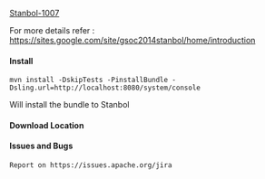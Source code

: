[Stanbol-1007](https://issues.apache.org/jira/browse/STANBOL-1007)

For more details refer : https://sites.google.com/site/gsoc2014stanbol/home/introduction

#### Install
    mvn install -DskipTests -PinstallBundle -Dsling.url=http://localhost:8080/system/console

Will install the bundle to Stanbol

#### Download Location

#### Issues and Bugs
	Report on https://issues.apache.org/jira
